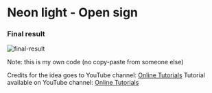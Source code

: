 <h1>Neon light - Open sign</h1>

<h3>Final result</h3>

![final-result](https://user-images.githubusercontent.com/31028022/48947021-64042380-ef38-11e8-9910-1aeb2116bcf7.gif)

Note: this is my own code (no copy-paste from someone else)

Credits for the idea goes to YouTube channel: <a href="https://www.youtube.com/channel/UCbwXnUipZsLfUckBPsC7Jog" target="_blank">Online Tutorials</a>
Tutorial available on YouTube channel: <a href="https://www.youtube.com/channel/UCbwXnUipZsLfUckBPsC7Jog"           target="_blank">Online Tutorials</a>
